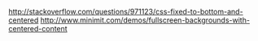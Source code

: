   http://stackoverflow.com/questions/971123/css-fixed-to-bottom-and-centered
  http://www.minimit.com/demos/fullscreen-backgrounds-with-centered-content